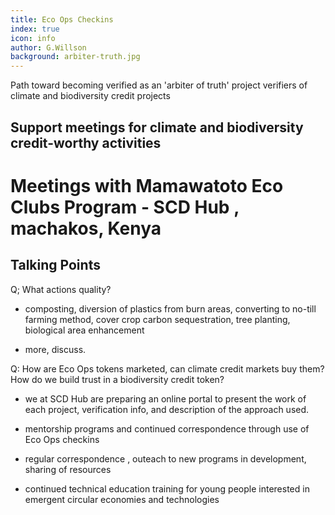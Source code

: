 ```yaml
---
title: Eco Ops Checkins
index: true
icon: info
author: G.Willson
background: arbiter-truth.jpg
---
```


Path toward becoming verified as an 'arbiter of truth' project verifiers of climate and biodiversity credit projects 

## Support meetings for climate and biodiversity credit-worthy activities

# Meetings with Mamawatoto Eco Clubs Program - SCD Hub , machakos, Kenya

## Talking Points

Q; What actions quality?

- composting, diversion of plastics from burn areas, converting to no-till farming method, cover crop carbon sequestration, tree planting, biological area enhancement

- more, discuss.

Q: How are Eco Ops tokens marketed, can climate credit markets buy them?  How do we build trust in a biodiversity credit token?

 - we at SCD Hub are preparing an online portal to present the work of each project, verification info, and description of the approach used. 

 - mentorship programs and continued correspondence through use of Eco Ops checkins

 - regular correspondence , outeach to new programs in development, sharing of resources

 - continued technical education training for young people interested in emergent circular economies and technologies



